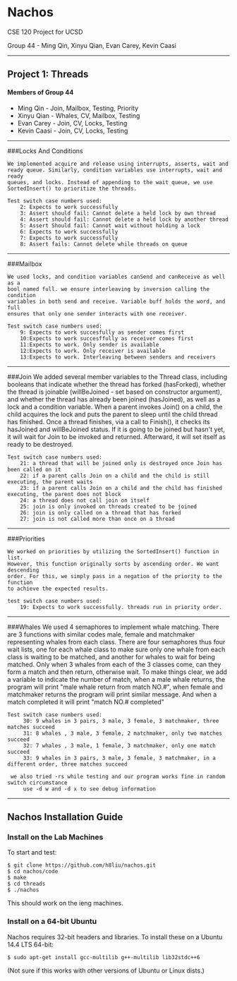 # Nachos

CSE 120 Project for UCSD

Group 44 - Ming Qin, Xinyu Qian, Evan Carey, Kevin Caasi

---------------------
## Project 1: Threads

#### Members of Group 44
- Ming Qin - Join, Mailbox, Testing, Priority
- Xinyu Qian - Whales, CV, Mailbox, Testing
- Evan Carey - Join, CV, Locks, Testing
- Kevin Caasi - Join, CV, Locks, Testing
-------------------

###Locks And Conditions

    We implemented acquire and release using interrupts, asserts, wait and
    ready queue. Similarly, condition variables use interrupts, wait and ready
    queues, and locks. Instead of appending to the wait queue, we use
    SortedInsert() to prioritize the threads.

    Test switch case numbers used:
        2: Expects to work successfully
        3: Assert should fail: Cannot delete a held lock by own thread
        4: Assert should fail: Cannot delete a held lock by another thread
        5: Assert Should fail: Cannot wait without holding a lock
        6: Expects to work successfully
        7: Expects to work successfully
        8: Assert fails: Cannot delete while threads on queue
---------------

###Mailbox

    We used locks, and condition variables canSend and canReceive as well as a
    bool named full. we ensure interleaving by inversion calling the condition
    variables in both send and receive. Variable buff holds the word, and full
    ensures that only one sender interacts with one receiver.

    Test switch case numbers used:
        9: Expects to work succesfully as sender comes first
        10:Expects to work succesffully as receiver comes first
        11:Expects to work. Only sender is available
        12:Expects to work. Only receiver is available
        13:Expects to work. Interleaving between senders and receivers
---------------

###Join
    We added several member variables to the Thread class, including booleans 
    that indicate whether the thread has forked (hasForked), whether the thread is 
    joinable (willBeJoined - set based on constructor argument), and whether the thread 
    has already been joined (hasJoined), as well as a lock and a condition variable.
    When a parent invokes Join() on a child, the child acquires the lock and puts the 
    parent to sleep until the child thread has finished.
    Once a thread finishes, via a call to Finish(), it checks its hasJoined and willBeJoined status. 
    If it is going to be joined but hasn't yet, it will wait for Join to be invoked and returned. 
    Afterward, it will set itself as ready to be destroyed.

    Test switch case numbers used:
        21: a thread that will be joined only is destroyed once Join has been called on it
        22: if a parent calls Join on a child and the child is still executing, the parent waits
        23: if a parent calls Join on a child and the child has finished executing, the parent does not block
        24: a thread does not call join on itself 
        25: join is only invoked on threads created to be joined
        26: join is only called on a thread that has forked
        27: join is not called more than once on a thread
----------

###Priorities

    We worked on priorities by utilizing the SortedInsert() function in list.
    However, this function originally sorts by ascending order. We want descending
    order. For this, we simply pass in a negation of the priority to the function
    to achieve the expected results.

    test switch case numbers used:
        19: Expects to work successfully. threads run in priority order. 
------------

###Whales
    We used 4 semaphores to implement whale matching. There are 3 functions with similar codes male, female and matchmaker representing whales from each class. There are four semaphores thus four wait lists, one for each whale class to make sure only one whale from each class is waiting to be matched, and another for whales to wait for being matched. Only when 3 whales from each of the 3 classes come, can they form a match and then return, otherwise wait. To make things clear, we add a variable to indicate the number of match, when a male whale returns, the program will print "male whale return from match NO.#", when female and matchmaker returns the program will print similar message. And when a match 
    completed it will print "match NO.# completed"

    Test switch case numbers used:
         30: 9 whales in 3 pairs, 3 male, 3 female, 3 matchmaker, three matches succeed
         31: 8 whales , 3 male, 3 female, 2 matchmaker, only two matches succeed
         32: 7 whales , 3 male, 1 female, 3 matchmaker, only one match succeed
         33: 9 whales in 3 pairs, 3 male, 3 female, 3 matchmaker, in a different order, three matches succeed
         
	 we also tried -rs while testing and our program works fine in random switch circumstance
         use -d w and -d x to see debug information

-------------------

## Nachos Installation Guide

### Install on the Lab Machines

To start and test:

```
$ git clone https://github.com/h8liu/nachos.git
$ cd nachos/code
$ make
$ cd threads
$ ./nachos
```

This should work on the ieng machines.

### Install on a 64-bit Ubuntu 

Nachos requires 32-bit headers and libraries. To install these on
a Ubuntu 14.4 LTS 64-bit:

```
$ sudo apt-get install gcc-multilib g++-multilib lib32stdc++6
```

(Not sure if this works with other versions of Ubuntu or Linux dists.)